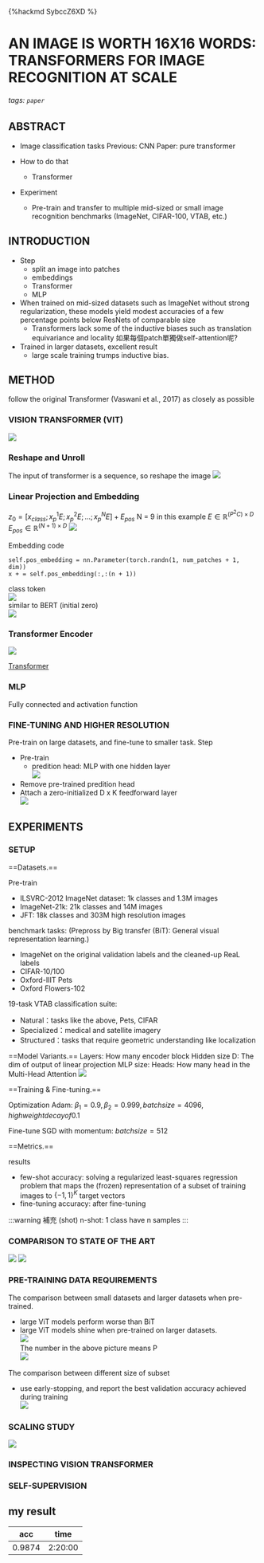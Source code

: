 {%hackmd SybccZ6XD %}
# AN IMAGE IS WORTH 16X16 WORDS: TRANSFORMERS FOR IMAGE RECOGNITION AT SCALE

###### tags: `paper`

## ABSTRACT

- Image classification tasks
Previous: CNN
Paper: pure transformer

- How to do that
    - Transformer

- Experiment
    - Pre-train and transfer to multiple mid-sized or small image recognition benchmarks (ImageNet, CIFAR-100, VTAB, etc.)

## INTRODUCTION

- Step
    - split an image into patches
    - embeddings
    - Transformer
    - MLP
- When trained on mid-sized datasets such as ImageNet without strong regularization, these models yield modest accuracies of a few percentage points below ResNets of comparable size
    - Transformers lack some of the inductive biases such as translation equivariance and locality 如果每個patch單獨做self-attention呢?
- Trained in larger datasets, excellent result
    - large scale training trumps inductive bias.

## METHOD

follow the original Transformer (Vaswani et al., 2017) as closely as possible

### VISION TRANSFORMER (VIT)

![](https://i.imgur.com/OJwZzwi.png)

### Reshape and Unroll
The input of transformer is a sequence, so reshape the image
![](https://i.imgur.com/CeJEfbL.png)

### Linear Projection and Embedding

$z_0 = [x_{class}; x_p^1E; x_p^2E; ...; x_p^NE] + E_{pos}$
N = 9 in this example
$E\in \mathbb{R}^{(P^2C)\times D}$
$E_{pos}\in \mathbb{R}^{(N+1)\times D}$
![](https://i.imgur.com/Uu0JCAP.png)

Embedding code
```python=
self.pos_embedding = nn.Parameter(torch.randn(1, num_patches + 1, dim))
x + = self.pos_embedding(:,:(n + 1))
```

class token  
![](https://i.imgur.com/HRHu9I1.png)  
similar to BERT (initial zero)  
![](https://i.imgur.com/QuzUK8d.png)

### Transformer Encoder

![](https://i.imgur.com/dqZbyIA.png)

[Transformer](https://hackmd.io/11069bzHTUyQU1ClW9_TMQ)

### MLP

Fully connected and activation function

### FINE-TUNING AND HIGHER RESOLUTION

Pre-train on large datasets, and fine-tune to smaller task.
Step
- Pre-train
    - predition head: MLP with one hidden layer  
    ![](https://i.imgur.com/FL0P5vh.png)  
- Remove pre-trained predition head
- Attach a zero-initialized D x K feedforward layer  
![](https://i.imgur.com/lfvlx7a.png)  

## EXPERIMENTS

### SETUP

==Datasets.==

Pre-train
- ILSVRC-2012 ImageNet dataset: 1k classes and 1.3M images
- ImageNet-21k: 21k classes and 14M images
- JFT: 18k classes and 303M high resolution images

benchmark tasks: (Prepross by Big transfer (BiT): General visual representation learning.)
- ImageNet on the original validation labels and the cleaned-up ReaL labels
- CIFAR-10/100
- Oxford-IIIT Pets
- Oxford Flowers-102

19-task VTAB classification suite:
- Natural：tasks like the above, Pets, CIFAR
- Specialized：medical and satellite imagery
- Structured：tasks that require geometric understanding like localization

==Model Variants.==
Layers: How many encoder block
Hidden size D: The dim of output of linear projection
MLP size: 
Heads: How many head in the Multi-Head Attention
![](https://i.imgur.com/uFPvBii.png)

==Training & Fine-tuning.==

Optimization
Adam: $\beta_1 = 0.9, \beta_2 = 0.999, batch size = 4096, high weight decay of 0.1$

Fine-tune
SGD with momentum: $batch size = 512$

==Metrics.==

results
- few-shot accuracy: solving a regularized least-squares regression problem that maps the (frozen) representation of a subset of training images to $\{-1,1\}^K$ target vectors
- fine-tuning accuracy: after fine-tuning

:::warning
補充 (shot)
n-shot: 1 class have n samples 
:::

### COMPARISON TO STATE OF THE ART

![](https://i.imgur.com/L4OgBf8.png)
![](https://i.imgur.com/vkSKYBP.png)

### PRE-TRAINING DATA REQUIREMENTS  

The comparison between small datasets and larger datasets when pre-trained.
- large ViT models perform worse than BiT
- large ViT models shine when pre-trained on larger datasets.  
![](https://i.imgur.com/VO1Isoe.png)  
The number in the above picture means P  
![](https://i.imgur.com/PRHaLtL.png)


The comparison between different size of subset  
- use early-stopping, and report the best validation accuracy achieved during training  
![](https://i.imgur.com/2c8Brn0.png)

### SCALING STUDY

![](https://i.imgur.com/kvbHu7t.png)

### INSPECTING VISION TRANSFORMER

### SELF-SUPERVISION


## my result

|acc |time
|-|-
|0.9874 |2:20:00